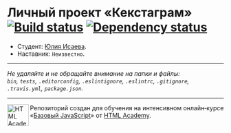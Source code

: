 # Личный проект «Кекстаграм» [![Build status][travis-image]][travis-url] [![Dependency status][dependency-image]][dependency-url]

* Студент: [Юлия Исаева](https://up.htmlacademy.ru/javascript/7/user/237407).
* Наставник: `Неизвестно`.

---

_Не удаляйте и не обращайте внимание на папки и файлы:_<br>
_`bin`, `tests`, `.editorconfig`, `.eslintignore`, `.eslintrc`, `.gitignore`, `.travis.yml`, `package.json`._

---

<a href="https://htmlacademy.ru/intensive/javascript"><img align="left" width="50" height="50" title="HTML Academy" src="https://up.htmlacademy.ru/static/img/intensive/javascript/logo-for-github.svg"></a>

Репозиторий создан для обучения на интенсивном онлайн‑курсе «[Базовый JavaScript](https://htmlacademy.ru/intensive/javascript)» от [HTML Academy](https://htmlacademy.ru).

[travis-image]: https://travis-ci.org/htmlacademy-javascript/237407-kekstagram.svg?branch=master
[travis-url]: https://travis-ci.org/htmlacademy-javascript/237407-kekstagram
[dependency-image]: https://david-dm.org/htmlacademy-javascript/237407-kekstagram.svg?style=flat-square
[dependency-url]: https://david-dm.org/htmlacademy-javascript/237407-kekstagram
